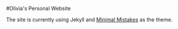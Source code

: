 
#Olivia's Personal Website

The site is currently using Jekyll and [Minimal Mistakes](https://mmistakes.github.io/minimal-mistakes/) as the theme.
